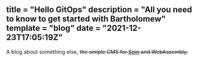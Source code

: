title = "Hello GitOps"
description = "All you need to know to get started with Bartholomew"
template = "blog"
date = "2021-12-23T17:05:19Z"
---
A blog about something else, ~~the simple CMS for [Spin](https://github.com/fermyon/spin) and WebAssembly.~~
